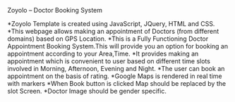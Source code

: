 Zoyolo – Doctor Booking System

*Zoyolo Template is created using JavaScript, JQuery, HTML and CSS. 
*This webpage allows making an appointment of Doctors (from different domains) based on GPS Location. 
*This is a Fully Functioning Doctor Appointment Booking System.This will provide you an option for booking an appointment according to your Area,Time.
*It provides making an appointment which is convenient to user based on different time slots involved in Morning, Afternoon, Evening and Night. 
*The user can book an appointment on the basis of rating. 
*Google Maps is rendered in real time with markers
*When Book button is clicked Map should be replaced by the slot Screen.
*Doctor Image should be gender specific.

